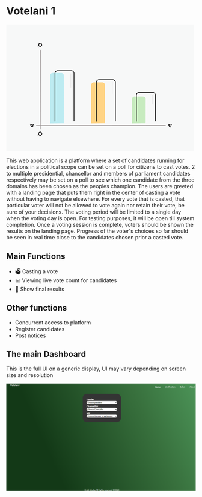 # Votelani 1

<img src ="screenshots/splash.gif" alt="Splash screen">

This web application is a platform where a set of candidates running for elections in a political scope can be set on a poll for citizens to cast votes. 2 to multiple presidential, chancellor and members of parliament candidates respectively may be set on a poll to see which one candidate from the three domains has been chosen as the peoples champion. The users are greeted with a landing page that puts them right in the center of casting a vote without having to navigate elsewhere. For every vote that is casted, that particular voter will not be allowed to vote again nor retain their vote, be sure of your decisions. The voting period will be limited to a single day when the voting day is open. For testing purposes, it will be open till system completion. Once a voting session is complete, voters should be shown the results on the landing page. Progress of the voter's choices so far should be seen in real time close to the candidates chosen prior a casted vote.

## Main Functions

- 🗳️ Casting a vote
- 📊 Viewing live vote count for candidates
- 🥇 Show final results

## Other functions

- Concurrent access to platform
- Register candidates
- Post notices

## The main Dashboard

This is the full UI on a generic display, UI may vary depending on screen size and resolution

<img src ="screenshots/votelani_landing.png" alt="Main interface">
